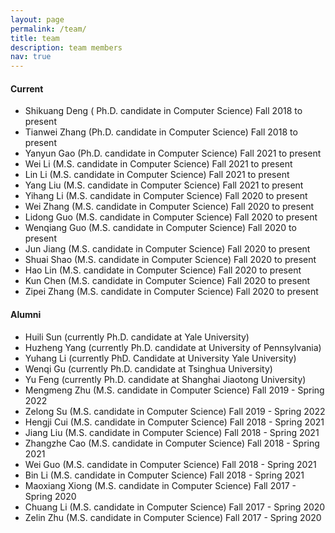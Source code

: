 ```yaml
---
layout: page
permalink: /team/
title: team
description: team members 
nav: true
---
```

#### Current
- Shikuang Deng ( Ph.D. candidate in Computer Science) 	              Fall 2018 to present
- Tianwei Zhang (Ph.D. candidate in Computer Science)		Fall 2018 to present
- Yanyun Gao (Ph.D. candidate in Computer Science) 		Fall 2021 to present
- Wei Li (M.S. candidate in Computer Science) 			Fall 2021 to present
- Lin Li (M.S. candidate in Computer Science) 			Fall 2021 to present
- Yang Liu (M.S. candidate in Computer Science) 			Fall 2021 to present
- Yihang Li (M.S. candidate in Computer Science) 		Fall 2020 to present
- Wei Zhang (M.S. candidate in Computer Science) 		Fall 2020 to present
- Lidong Guo (M.S. candidate in Computer Science) 		Fall 2020 to present
- Wenqiang Guo (M.S. candidate in Computer Science) 		Fall 2020 to present
- Jun Jiang (M.S. candidate in Computer Science) 			Fall 2020 to present
- Shuai Shao (M.S. candidate in Computer Science) 		Fall 2020 to present
- Hao Lin (M.S. candidate in Computer Science) 			Fall 2020 to present
- Kun Chen (M.S. candidate in Computer Science) 		Fall 2020 to present
- Zipei Zhang (M.S. candidate in Computer Science) 		Fall 2020 to present


#### Alumni
- Huili Sun (currently Ph.D. candidate at Yale University)              
- Huzheng Yang (currently Ph.D. candidate at University of Pennsylvania)
- Yuhang Li (currently PhD. Candidate at University Yale University)
- Wenqi Gu (currently Ph.D. candidate at Tsinghua University)
- Yu Feng (currently Ph.D. candidate at Shanghai Jiaotong University)
- Mengmeng Zhu (M.S. candidate in Computer Science)		Fall 2019 - Spring 2022
- Zelong Su (M.S. candidate in Computer Science)			Fall 2019 - Spring 2022
- Hengji Cui (M.S. candidate in Computer Science)		Fall 2018 - Spring 2021
- Jiang Liu (M.S. candidate in Computer Science)			Fall 2018 - Spring 2021
- Zhangzhe Cao (M.S. candidate in Computer Science)		Fall 2018 - Spring 2021
- Wei Guo (M.S. candidate in Computer Science)			Fall 2018 - Spring 2021
- Bin Li (M.S. candidate in Computer Science)			Fall 2018 - Spring 2021
- Maoxiang Xiong (M.S. candidate in Computer Science)		Fall 2017 - Spring 2020
- Chuang Li (M.S. candidate in Computer Science)		Fall 2017 - Spring 2020
- Zelin Zhu (M.S. candidate in Computer Science)			Fall 2017 - Spring 2020

